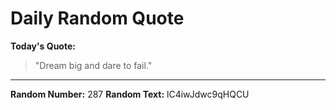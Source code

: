 # Daily Random Quote

**Today's Quote:**
> "Dream big and dare to fail."

---

**Random Number:** 287
**Random Text:** lC4iwJdwc9qHQCU
